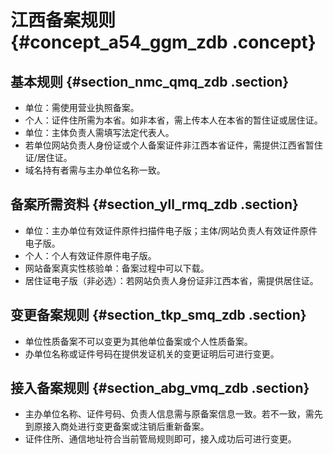 # 江西备案规则 {#concept_a54_ggm_zdb .concept}

## 基本规则 {#section_nmc_qmq_zdb .section}

-   单位：需使用营业执照备案。
-   个人：证件住所需为本省。如非本省，需上传本人在本省的暂住证或居住证。
-   单位：主体负责人需填写法定代表人。
-   若单位网站负责人身份证或个人备案证件非江西本省证件，需提供江西省暂住证/居住证。
-   域名持有者需与主办单位名称一致。

## 备案所需资料 {#section_yll_rmq_zdb .section}

-   单位：主办单位有效证件原件扫描件电子版；主体/网站负责人有效证件原件电子版。
-   个人：个人有效证件原件电子版。
-   网站备案真实性核验单：备案过程中可以下载。
-   居住证电子版（非必选）：若网站负责人身份证非江西本省，需提供居住证。

## 变更备案规则 {#section_tkp_smq_zdb .section}

-   单位性质备案不可以变更为其他单位备案或个人性质备案。
-   办单位名称或证件号码在提供发证机关的变更证明后可进行变更。

## 接入备案规则 {#section_abg_vmq_zdb .section}

-   主办单位名称、证件号码、负责人信息需与原备案信息一致。若不一致，需先到原接入商处进行变更备案或注销后重新备案。
-   证件住所、通信地址符合当前管局规则即可，接入成功后可进行变更。

